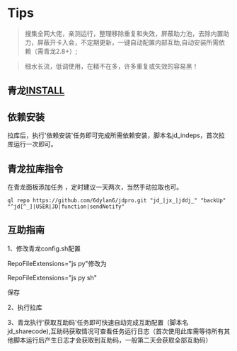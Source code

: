 

# Tips

>搜集全网大佬，亲测运行，整理移除重复和失效，屏蔽助力池，去除内置助力，屏蔽开卡入会，不定期更新，一键自动配置内部互助,自动安装所需依赖（需青龙2.8+）;
 
>细水长流，低调使用，在精不在多，许多重复或失效的容易黑！

## 青龙[INSTALL](https://github.com/6dylan6/jdpro/tree/main/docker)

## 依赖安装
拉库后，执行'依赖安装'任务即可完成所需依赖安装，脚本名jd_indeps，首次拉库运行一次即可。


## 青龙拉库指令
在青龙面板添加任务 ，定时建议一天两次，当然手动拉取也可。
```
ql repo https://github.com/6dylan6/jdpro.git "jd_|jx_|jddj_" "backUp" "^jd[^_]|USER|JD|function|sendNotify"
```
## 互助指南

1、修改青龙config.sh配置

RepoFileExtensions="js py"修改为

RepoFileExtensions="js py sh"

保存

2、执行拉库

3、青龙执行'获取互助码'任务即可快速自动完成互助配置（脚本名jd_sharecode),互助码获取情况可查看任务运行日志（首次使用此库需等待所有其他脚本运行后产生日志才会获取到互助码，一般第二天会获取全部互助码）
